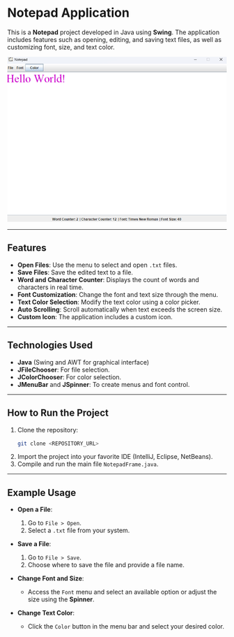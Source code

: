 # Notepad Application

This is a **Notepad** project developed in Java using **Swing**. The application includes features such as opening, editing, and saving text files, as well as customizing font, size, and text color.

![Notepad Application](hello-world.png)

---

## Features
- **Open Files**: Use the menu to select and open `.txt` files.
- **Save Files**: Save the edited text to a file.
- **Word and Character Counter**: Displays the count of words and characters in real time.
- **Font Customization**: Change the font and text size through the menu.
- **Text Color Selection**: Modify the text color using a color picker.
- **Auto Scrolling**: Scroll automatically when text exceeds the screen size.
- **Custom Icon**: The application includes a custom icon.

---

## Technologies Used
- **Java** (Swing and AWT for graphical interface)
- **JFileChooser**: For file selection.
- **JColorChooser**: For color selection.
- **JMenuBar** and **JSpinner**: To create menus and font control.

---

## How to Run the Project
1. Clone the repository:
   ```bash
   git clone <REPOSITORY_URL>
   ```
2. Import the project into your favorite IDE (IntelliJ, Eclipse, NetBeans).
3. Compile and run the main file `NotepadFrame.java`.

---

## Example Usage
- **Open a File**:
   1. Go to `File > Open`.
   2. Select a `.txt` file from your system.

- **Save a File**:
   1. Go to `File > Save`.
   2. Choose where to save the file and provide a file name.

- **Change Font and Size**:
   - Access the `Font` menu and select an available option or adjust the size using the **Spinner**.

- **Change Text Color**:
   - Click the `Color` button in the menu bar and select your desired color.
